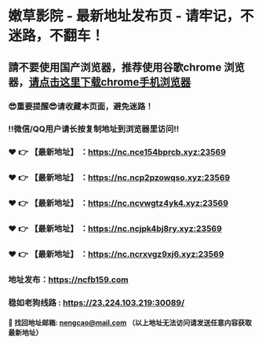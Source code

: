 # 嫩草影院 - 最新地址发布页 - 请牢记，不迷路，不翻车！

## 請不要使用国产浏览器，推荐使用谷歌chrome 浏览器，<a href = "https://www.google.cn/chrome/">请点击这里下载chrome手机浏览器</a>

### :sunglasses:重要提醒:sunglasses:请收藏本页面，避免迷路！
### ‼️微信/QQ用户请长按复制地址到浏览器里访问‼️

### :heart: :point_right: 【最新地址】 ：https://nc.nce154bprcb.xyz:23569
### :heart: :point_right: 【最新地址】 ：https://nc.ncp2pzowqso.xyz:23569
### :heart: :point_right: 【最新地址】 ：https://nc.ncvwgtz4yk4.xyz:23569
### :heart: :point_right: 【最新地址】 ：https://nc.ncjpk4bj8ry.xyz:23569
### :heart: :point_right: 【最新地址】 ：https://nc.ncrxvgz9xj6.xyz:23569

### 地址发布：https://ncfb159.com
### 稳如老狗线路 : https://23.224.103.219:30089/

#### :e-mail: __找回地址邮箱: nengcao@mail.com （以上地址无法访问请发送任意内容获取最新地址）__
